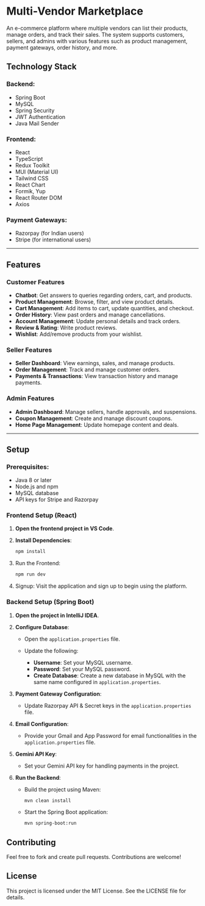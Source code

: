 # Multi-Vendor Marketplace

An e-commerce platform where multiple vendors can list their products, manage orders, and track their sales. The system supports customers, sellers, and admins with various features such as product management, payment gateways, order history, and more.

## Technology Stack

### Backend:
- Spring Boot
- MySQL
- Spring Security
- JWT Authentication
- Java Mail Sender

### Frontend:
- React
- TypeScript
- Redux Toolkit
- MUI (Material UI)
- Tailwind CSS
- React Chart
- Formik, Yup
- React Router DOM
- Axios

### Payment Gateways:
- Razorpay (for Indian users)
- Stripe (for international users)

---

## Features

### Customer Features
- **Chatbot**: Get answers to queries regarding orders, cart, and products.
- **Product Management**: Browse, filter, and view product details.
- **Cart Management**: Add items to cart, update quantities, and checkout.
- **Order History**: View past orders and manage cancellations.
- **Account Management**: Update personal details and track orders.
- **Review & Rating**: Write product reviews.
- **Wishlist**: Add/remove products from your wishlist.

### Seller Features
- **Seller Dashboard**: View earnings, sales, and manage products.
- **Order Management**: Track and manage customer orders.
- **Payments & Transactions**: View transaction history and manage payments.

### Admin Features
- **Admin Dashboard**: Manage sellers, handle approvals, and suspensions.
- **Coupon Management**: Create and manage discount coupons.
- **Home Page Management**: Update homepage content and deals.

---

## Setup

### Prerequisites:
- Java 8 or later
- Node.js and npm
- MySQL database
- API keys for Stripe and Razorpay

### Frontend Setup (React)

1. **Open the frontend project in VS Code**.

2. **Install Dependencies**:
   ```bash
   npm install
   
3. Run the Frontend:
   ```bash
   npm run dev

4. Signup: Visit the application and sign up to begin using the platform.

### Backend Setup (Spring Boot)

1. **Open the project in IntelliJ IDEA**.

2. **Configure Database**:
   - Open the `application.properties` file.
     
   - Update the following:
     - **Username**: Set your MySQL username.
     - **Password**: Set your MySQL password.
     - **Create Database**: Create a new database in MySQL with the same name configured in `application.properties`.
       
3. **Payment Gateway Configuration**:
   - Update Razorpay API & Secret keys in the `application.properties` file.
     
4. **Email Configuration**:
   - Provide your Gmail and App Password for email functionalities in the `application.properties` file.
     
5. **Gemini API Key**:
   - Set your Gemini API key for handling payments in the project.
     
6. **Run the Backend**:
   - Build the project using Maven: 
     ```bash
     mvn clean install
     ```
   - Start the Spring Boot application:
     ```bash
     mvn spring-boot:run
     ```
     
## Contributing
Feel free to fork and create pull requests. Contributions are welcome!

## License
This project is licensed under the MIT License. See the LICENSE file for details.
